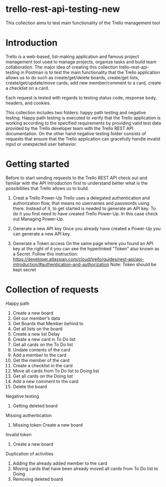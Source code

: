 # trello-rest-api-testing-new
This collection aims to test main functionality of the Trello management tool 
# Introduction
Trello is a web-based, list-making application and famous project management tool used to manage projects, organize tasks and build team collaboration. The major idea of creating this collection trello-rest-api-testing in Postman is to test the main functionality that the Trello application allows us to do such as create/get/delete boards, create/get lists, create/get/update/move cards, add new member/comment to a card, create a checklist on a card.

Each request is tested with regards to testing status code, response body, headers, and cookies.

This collection includes two folders: happy path testing and negative testing. Happy path testing is executed to verify that the Trello application is working according to the specified requirements by providing valid test data provided by the Trello developer team with the Trello REST API documentation. On the other hand negative testing folder consists of requests that ensure that the Trello application can gracefully handle invalid input or unexpected user behavior.

# Getting started
Before to start sending requests to the Trello REST API check out and familiar with the API Introduction first to understand better what is the possibilities that Trello allows us to build.
1. Creat a Trello Power-Up
Trello uses a delegated authentication and authorization flow, that means no usernames and passwords using there. Instead of it, to get started is needed to generate an API key. To do it you first need to have created Trello Power-Up. In this case check out Managing Power-Up.

2. Generate a new API key
Once you already have created a Power-Up you can generate a new API key.

3. Generate a Token access
On the same page where you found an API key at the right of it you can see the hyperlinked "Token" also known as a Secret. Follow this instruction: https://developer.atlassian.com/cloud/trello/guides/rest-api/api-introduction/#authentication-and-authorization
Note: Token should be kept secret

# Collection of requests
Happy path
1. Create a new board
2. Get our member's data
3. Get Boards that Member behind to
4. Get all lists on the board
5. Create a new list Delay
6. Create a new card in To Do list
7. Get all cards on the To Do list
8. Undate contents of the card
9. Add a member to the card
10. Get the member of the card
11. Create a checklist in the card
12. Move all cards from To Do list to Doing list
13. Get all cards on the Doing list
14. Add a new comment to the card
15. Delete the board

Negative testing
1. Getting deleted board

Missing authentication
1. Missing token
Create a new board

Invalid token
1. Create a new board

Duplication of activities
1. Adding the already added member to the card
2. Moving cards that have been already moved all cards from To Do list to Doing
3. Removing deleted board



